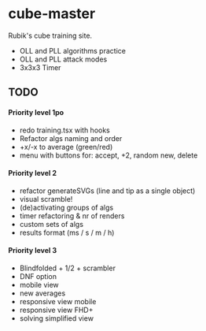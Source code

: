 # cube-master

Rubik's cube training site.

- OLL and PLL algorithms practice 
- OLL and PLL attack modes
- 3x3x3 Timer

## TODO
#### Priority level 1po
- redo training.tsx with hooks
- Refactor algs naming and order
- +x/-x to average (green/red)
- menu with buttons for: accept, +2, random new, delete


#### Priority level 2
- refactor generateSVGs (line and tip as a single object)
- visual scramble!
- (de)activating groups of algs
- timer refactoring & nr of renders
- custom sets of algs
- results format (ms / s / m / h)


#### Priority level 3
- Blindfolded + 1/2 + scrambler
- DNF option
- mobile view
- new averages
- responsive view mobile
- responsive view FHD+
- solving simplified view 
